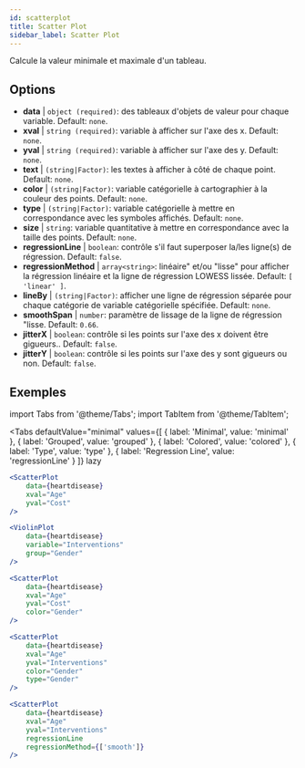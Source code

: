 ```yaml
---
id: scatterplot
title: Scatter Plot
sidebar_label: Scatter Plot
---
```


Calcule la valeur minimale et maximale d'un tableau.

## Options

* __data__ | `object (required)`: des tableaux d'objets de valeur pour chaque variable. Default: `none`.
* __xval__ | `string (required)`: variable à afficher sur l'axe des x. Default: `none`.
* __yval__ | `string (required)`: variable à afficher sur l'axe des y. Default: `none`.
* __text__ | `(string|Factor)`: les textes à afficher à côté de chaque point. Default: `none`.
* __color__ | `(string|Factor)`: variable catégorielle à cartographier à la couleur des points. Default: `none`.
* __type__ | `(string|Factor)`: variable catégorielle à mettre en correspondance avec les symboles affichés. Default: `none`.
* __size__ | `string`: variable quantitative à mettre en correspondance avec la taille des points. Default: `none`.
* __regressionLine__ | `boolean`: contrôle s'il faut superposer la/les ligne(s) de régression. Default: `false`.
* __regressionMethod__ | `array<string>`: linéaire" et/ou "lisse" pour afficher la régression linéaire et la ligne de régression LOWESS lissée. Default: `[
  'linear'
]`.
* __lineBy__ | `(string|Factor)`: afficher une ligne de régression séparée pour chaque catégorie de variable catégorielle spécifiée. Default: `none`.
* __smoothSpan__ | `number`: paramètre de lissage de la ligne de régression "lisse. Default: `0.66`.
* __jitterX__ | `boolean`: contrôle si les points sur l'axe des x doivent être gigueurs.. Default: `false`.
* __jitterY__ | `boolean`: contrôle si les points sur l'axe des y sont gigueurs ou non. Default: `false`.


## Exemples

import Tabs from '@theme/Tabs';
import TabItem from '@theme/TabItem';

<Tabs
    defaultValue="minimal"
    values={[
        { label: 'Minimal', value: 'minimal' },
        { label: 'Grouped', value: 'grouped' },
        { label: 'Colored', value: 'colored' },
        { label: 'Type', value: 'type' },
        { label: 'Regression Line', value: 'regressionLine' }
    ]}
    lazy
>

<TabItem value="minimal">

```jsx live
<ScatterPlot 
    data={heartdisease} 
    xval="Age"
    yval="Cost"
/>
```

</TabItem>


<TabItem value="grouped">

```jsx live
<ViolinPlot 
    data={heartdisease} 
    variable="Interventions"
    group="Gender"
/>
```

</TabItem>

<TabItem value="colored">

```jsx live
<ScatterPlot 
    data={heartdisease} 
    xval="Age"
    yval="Cost"
    color="Gender"
/>
```
</TabItem>

<TabItem value="type">

```jsx live
<ScatterPlot 
    data={heartdisease} 
    xval="Age"
    yval="Interventions"
    color="Gender"
    type="Gender"
/>
```

</TabItem>

<TabItem value="regressionLine">

```jsx live
<ScatterPlot 
    data={heartdisease} 
    xval="Age"
    yval="Interventions"
    regressionLine
    regressionMethod={['smooth']}
/>
```
</TabItem>

</Tabs>
